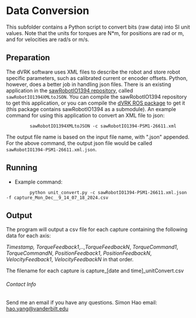 # Data Conversion

This subfolder contains a Python script to convert bits (raw data) into SI unit values. Note that the units for torques are N*m, for positions are rad or m, and for velocities are rad/s or m/s.

## Preparation

The dVRK software uses XML files to describe the robot and store robot specific parameters, such as calibrated current or encoder offsets. Python, however, does a better job in handling json files. There is an existing application in the [sawRobotIO1394 repository](https://github.com/jhu-saw/sawRobotIO1394.git), called `sawRobotIO1394XMLtoJSON`. You can compile the sawRobotIO1394 repository to get this application, or you can compile the [dVRK ROS package](https://dvrk.readthedocs.io/en/latest/pages/software.html) to get it (this package contains sawRobotIO1394 as a submodule). An example command for using this application to convert an XML file to json:

```
         sawRobotIO1394XMLtoJSON -c sawRobotIO1394-PSM1-26611.xml
```
The output file name is based on the input file name, with ".json" appended. For the above command, the output json file would be called `sawRobotIO1394-PSM1-26611.xml.json`.

## Running 

- Example command:

```
         python unit_convert.py -c sawRobotIO1394-PSM1-26611.xml.json -f capture_Mon_Dec__9_14_07_18_2024.csv
```

## Output

The program will output a csv file for each capture containing the following data for each axis:

*Timestamp,* *TorqueFeedback1*,..,*TorqueFeedbackN*, *TorqueCommand1*, *TorqueCommandN*, *PositionFeedback1*, *PositionFeedbackN*, *VelocityFeedback1*, *VelocityFeedbackN* in that order.

The filename for each capture is capture_[date and time]_unitConvert.csv

###### Contact Info
Send me an email if you have any questions.
Simon Hao
email: hao.yang@vanderbilt.edu
